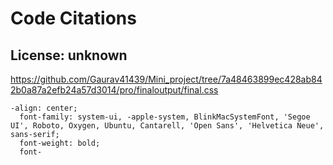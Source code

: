 # Code Citations

## License: unknown
https://github.com/Gaurav41439/Mini_project/tree/7a48463899ec428ab842b0a87a2efb24a57d3014/pro/finaloutput/final.css

```
-align: center;
  font-family: system-ui, -apple-system, BlinkMacSystemFont, 'Segoe UI', Roboto, Oxygen, Ubuntu, Cantarell, 'Open Sans', 'Helvetica Neue', sans-serif;
  font-weight: bold;
  font-
```

